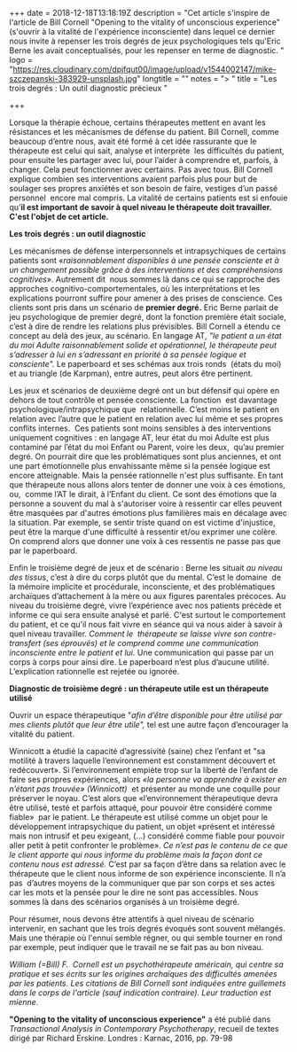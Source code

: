 +++
date = 2018-12-18T13:18:19Z
description = "Cet article s'inspire de l'article de Bill Cornell \"Opening to the vitality of unconscious experience\" (s'ouvrir à la vitalité de l'expérience inconsciente) dans lequel ce dernier nous invite à repenser les trois degrés de jeux psychologiques tels qu'Eric Berne les avait conceptualisés, pour les repenser en terme de diagnostic. "
logo = "https://res.cloudinary.com/dpjfqut00/image/upload/v1544002147/mike-szczepanski-383929-unsplash.jpg"
longtitle = ""
notes = "> "
title = "Les trois degrés : Un outil diagnostic précieux "

+++

Lorsque la thérapie échoue, certains thérapeutes mettent en avant les résistances et les mécanismes de défense du patient. Bill Cornell, comme beaucoup d’entre nous, avait été formé à cet idée rassurante que le thérapeute est celui qui sait, analyse et interprète  les difficultés du patient, pour ensuite les partager avec lui, pour l’aider à comprendre et, parfois, à changer. Cela peut fonctionner avec certains. Pas avec tous. Bill Cornell explique combien ses interventions avaient parfois plus pour but de soulager ses propres anxiétés et son besoin de faire, vestiges d’un passé personnel  encore mal compris. La vitalité de certains patients est si enfouie qu’**il est important de savoir à quel niveau le thérapeute doit travailler. C'est l'objet de cet article.**

**Les trois degrés : un outil diagnostic**

Les mécanismes de défense interpersonnels et intrapsychiques de certains patients sont «_raisonnablement disponibles à une pensée consciente et à un changement possible grâce à des interventions et des compréhensions cognitives_». Autrement dit  nous sommes là dans ce qui se rapproche des approches cognitivo-comportementales, où les interprétations et les explications pourront suffire pour amener à des prises de conscience. Ces clients sont pris dans un scénario de **premier degré.** Eric Berne parlait de jeu psychologique de premier degré, dont la fonction première était sociale, c’est à dire de rendre les relations plus prévisibles. Bill Cornell a étendu ce concept au delà des jeux, au scénario. En langage AT, _"le patient a un état du moi Adulte raisonnablement solide et opérationnel, le thérapeute peut s’adresser à lui en s’adressant en priorité à sa pensée logique et consciente"._ Le paperboard et ses schémas aux trois ronds  (états du moi) et au triangle (de Karpman), entre autres, peut alors être pertinent.

Les jeux et scénarios de deuxième degré ont un but défensif qui opère en dehors de tout contrôle et pensée consciente. La fonction  est davantage psychologique/intrapsychique que  relationnelle. C’est moins le patient en relation avec l’autre que le patient en relation avec lui même et ses propres conflits internes.  Ces patients sont moins sensibles à des interventions uniquement cognitives : en langage AT, leur état du moi Adulte est plus contaminé par l’état du moi Enfant ou Parent, voire les deux,  qu’au premier degré. On pourrait dire que les problématiques sont plus anciennes, et ont une part émotionnelle plus envahissante même si la pensée logique est encore atteignable. Mais la pensée rationnelle n'est plus suffisante. En tant que thérapeute nous allons alors tenter de donner une voix à ces émotions, ou,  comme l’AT le dirait, à l’Enfant du client. Ce sont des émotions que la personne a souvent du mal à s'autoriser voire à ressentir car elles peuvent être masquées par d'autres émotions plus familières mais en décalage avec la situation. Par exemple, se sentir triste quand on est victime d'injustice, peut être la marque d'une difficulté à ressentir et/ou exprimer une colère. On comprend alors que donner une voix à ces ressentis ne passe pas que par le paperboard.

Enfin le troisième degré de jeux et de scénario : Berne les situait _au niveau des tissus_, c’est à dire du corps plutôt que du mental. C’est le domaine  de la mémoire implicite et procédurale, inconsciente, et des problématiques archaïques d’attachement à la mère ou aux figures parentales précoces. Au niveau du troisième degré, vivre l’expérience avec nos patients précède et informe ce qui sera ensuite analysé et parlé. C'est surtout le comportement du patient, et ce qu'il nous fait vivre en séance qui va nous aider à savoir à quel niveau travailler. _Comment le  thérapeute se laisse vivre son contre-transfert (ses éprouvés) et le comprend comme une communication inconsciente entre le patient et lui._ Une communication qui passe par un corps à corps pour ainsi dire. Le paperboard n’est plus d’aucune utilité. L’explication rationnelle est rejetée ou ignorée.

**Diagnostic de troisième degré : un thérapeute utile est un thérapeute utilisé**

Ouvrir un espace thérapeutique "_afin d’être disponible pour être utilisé par mes clients plutôt que leur être utile",_ tel est une autre façon d’encourager la vitalité du patient.

Winnicott a étudié la capacité d’agressivité (saine) chez l’enfant et "sa motilité à travers laquelle l’environnement est constamment découvert et redécouvert». Si l’environnement empiète trop sur la liberté de l’enfant de faire ses propres expériences, alors *«la personne va apprendre à exister en n’étant pas trouvée» (Winnicott)*  et présenter au monde une coquille pour préserver le noyau. C’est alors que «l’environnement thérapeutique devra être utilisé, testé et parfois attaqué, pour pouvoir être considéré comme fiable»  par le patient. Le thérapeute est utilisé comme un objet pour le développement intrapsychique du patient, un objet «présent et intéressé mais non intrusif et peu exigeant, (...) considéré comme fiable pour pouvoir aller petit à petit confronter le problème». _Ce n’est pas le contenu de ce que le client apporte qui nous informe du problème mais la façon dont ce contenu nous est adressé._ C’est par sa façon d’être dans sa relation avec le thérapeute que le client nous informe de son expérience inconsciente. Il n’a pas  d’autres moyens de la communiquer que par son corps et ses actes car les mots et la pensée pour le dire ne sont pas accessibles. Nous sommes là dans des scénarios organisés à un troisième degré.

Pour résumer, nous devons être attentifs à quel niveau de scénario intervenir, en sachant que les trois degrés évoqués sont souvent mélangés. Mais une thérapie où l'ennui semble régner, ou qui semble tourner en rond par exemple, peut indiquer que le travail ne se fait pas au bon niveau.

_William (=Bill) F.  Cornell est un psychothérapeute américain, qui centre sa pratique et ses écrits sur les origines archaïques des difficultés amenées par les patients. Les citations de Bill Cornell sont indiquées entre guillemets dans le corps de l'article (sauf indication contraire). Leur traduction est mienne._

**"Opening to the vitality of unconscious experience"** a été publié dans _Transactional Analysis in Contemporary Psychotherapy_, recueil de textes dirigé par Richard Erskine. Londres : Karnac, 2016, pp. 79-98
